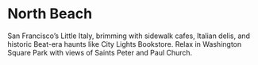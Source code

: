 # North Beach

San Francisco’s Little Italy, brimming with sidewalk cafes, Italian delis, and historic Beat-era haunts like City Lights Bookstore. Relax in Washington Square Park with views of Saints Peter and Paul Church.
